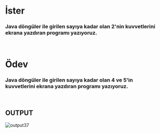 # İster
### Java döngüler ile girilen sayıya kadar olan 2'nin kuvvetlerini ekrana yazdıran programı yazıyoruz.

<br>

# Ödev
### Java döngüler ile girilen sayıya kadar olan 4 ve 5'in kuvvetlerini ekrana yazdıran programı yazıyoruz.

<br>

## **OUTPUT**
![output37](https://user-images.githubusercontent.com/74976052/132145006-34d174a0-f6c7-41b2-bed0-68170f3f9fe2.png)  